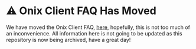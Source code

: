 # ⚠️ Onix Client FAQ Has Moved

We have moved the Onix Client FAQ, [here](https://github.com/OnixClientMC/faq), hopefully, this is not too much of an inconvenience. All information here is not going to be updated as this repository is now being archived, have a great day!
